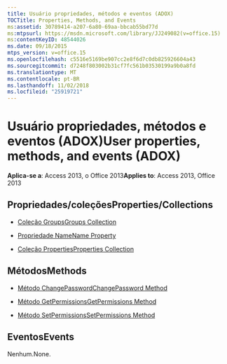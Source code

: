 ```yaml
---
title: Usuário propriedades, métodos e eventos (ADOX)
TOCTitle: Properties, Methods, and Events
ms:assetid: 30789414-a207-6a80-69aa-bbcab55bd77d
ms:mtpsurl: https://msdn.microsoft.com/library/JJ249082(v=office.15)
ms:contentKeyID: 48544026
ms.date: 09/18/2015
mtps_version: v=office.15
ms.openlocfilehash: c5516e5169be907cc2e8f6d7c0db825926604a43
ms.sourcegitcommit: d7248f803002b31cf7fc561b03530199a9b0a8fd
ms.translationtype: MT
ms.contentlocale: pt-BR
ms.lasthandoff: 11/02/2018
ms.locfileid: "25919721"
---
```

# <a name="user-properties-methods-and-events-adox"></a><span data-ttu-id="74f5f-102">Usuário propriedades, métodos e eventos (ADOX)</span><span class="sxs-lookup"><span data-stu-id="74f5f-102">User properties, methods, and events (ADOX)</span></span>


<span data-ttu-id="74f5f-103">**Aplica-se a**: Access 2013, o Office 2013</span><span class="sxs-lookup"><span data-stu-id="74f5f-103">**Applies to**: Access 2013, Office 2013</span></span>

## <a name="propertiescollections"></a><span data-ttu-id="74f5f-104">Propriedades/coleções</span><span class="sxs-lookup"><span data-stu-id="74f5f-104">Properties/Collections</span></span>

- [<span data-ttu-id="74f5f-105">Coleção Groups</span><span class="sxs-lookup"><span data-stu-id="74f5f-105">Groups Collection</span></span>](groups-collection-adox.md)

- [<span data-ttu-id="74f5f-106">Propriedade Name</span><span class="sxs-lookup"><span data-stu-id="74f5f-106">Name Property</span></span>](name-property-adox.md)

- [<span data-ttu-id="74f5f-107">Coleção Properties</span><span class="sxs-lookup"><span data-stu-id="74f5f-107">Properties Collection</span></span>](properties-collection-ado.md)

## <a name="methods"></a><span data-ttu-id="74f5f-108">Métodos</span><span class="sxs-lookup"><span data-stu-id="74f5f-108">Methods</span></span>

- [<span data-ttu-id="74f5f-109">Método ChangePassword</span><span class="sxs-lookup"><span data-stu-id="74f5f-109">ChangePassword Method</span></span>](changepassword-method-adox.md)

- [<span data-ttu-id="74f5f-110">Método GetPermissions</span><span class="sxs-lookup"><span data-stu-id="74f5f-110">GetPermissions Method</span></span>](getpermissions-method-adox.md)

- [<span data-ttu-id="74f5f-111">Método SetPermissions</span><span class="sxs-lookup"><span data-stu-id="74f5f-111">SetPermissions Method</span></span>](setpermissions-method-adox.md)

## <a name="events"></a><span data-ttu-id="74f5f-112">Eventos</span><span class="sxs-lookup"><span data-stu-id="74f5f-112">Events</span></span>

<span data-ttu-id="74f5f-113">Nenhum.</span><span class="sxs-lookup"><span data-stu-id="74f5f-113">None.</span></span>

